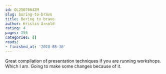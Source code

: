 ```yaml
---
id: OL25076642M
slug: boring-to-bravo
title: Boring to bravo
author: Kristin Arnold
rating: 4
pages: 256
categories: []
reads:
- finished_at: '2010-08-30'
---
```

Great compilation of presentation techniques if you are running workshops. Which I am. Going to make some changes because of it.
